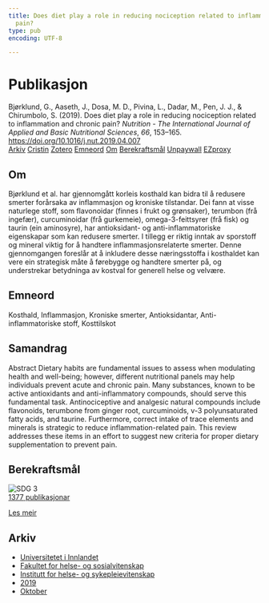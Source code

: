 ```yaml
---
title: Does diet play a role in reducing nociception related to inflammation and chronic
  pain?
type: pub
encoding: UTF-8

---
```

<h1>Publikasjon</h1>
<article id="csl-bib-container-7DB9U8U6" class="csl-bib-container">
  <div class="csl-bib-body"> <div class="csl-entry">Bjørklund, G., Aaseth, J., Dosa, M. D., Pivina, L., Dadar, M., Pen, J. J., &#38; Chirumbolo, S. (2019). Does diet play a role in reducing nociception related to inflammation and chronic pain? <i>Nutrition - The International Journal of Applied and Basic Nutritional Sciences</i>, <i>66</i>, 153–165. <a href="https://doi.org/10.1016/j.nut.2019.04.007">https://doi.org/10.1016/j.nut.2019.04.007</a></div> </div>
  <div class="csl-bib-buttons">
    <a href="#taxonomy-article-7DB9U8U6" alt="archive" class="csl-bib-button">Arkiv</a>
    <a href="https://app.cristin.no/results/show.jsf?id=1733194" alt="Cristin" class="csl-bib-button">Cristin</a>
    <a href="http://zotero.org/groups/5881554/items/7DB9U8U6" alt="Zotero" class="csl-bib-button">Zotero</a>
    <a href="#keywords-article-7DB9U8U6" alt="keywords" class="csl-bib-button">Emneord</a>
    <a href="#about-article-7DB9U8U6" alt="about_pub" class="csl-bib-button">Om</a>
    <a href="#sdg-article-7DB9U8U6" alt="sdg" class="csl-bib-button">Berekraftsmål</a>
    <a href="https://doi.org/10.1016/j.nut.2019.04.007" alt="Unpaywall" class="csl-bib-button">Unpaywall</a>
    <a href="https://doi.org/10.1016/j.nut.2019.04.007" alt="EZproxy" class="csl-bib-button">EZproxy</a>
  </div>
  <div id="csl-bib-meta-container-7DB9U8U6"></div>
</article>
<div id="csl-bib-meta-7DB9U8U6" class="csl-bib-meta">
  <article id="about-article-7DB9U8U6" class="about_pub-article">
    <h1>Om</h1>
    Bjørklund et al. har gjennomgått korleis kosthald kan bidra til å redusere smerter forårsaka av inflammasjon og kroniske tilstandar. Dei fann at visse naturlege stoff, som flavonoidar (finnes i frukt og grønsaker), terumbon (frå ingefær), curcuminoidar (frå gurkemeie), omega-3-feittsyrer (frå fisk) og taurin (ein aminosyre), har antioksidant- og anti-inflammatoriske eigenskapar som kan redusere smerter. I tillegg er riktig inntak av sporstoff og mineral viktig for å handtere inflammasjonsrelaterte smerter. Denne gjennomgangen foreslår at å inkludere desse næringsstoffa i kosthaldet kan vere ein strategisk måte å førebygge og handtere smerter på, og understrekar betydninga av kostval for generell helse og velvære.
  </article>
  <article id="keywords-article-7DB9U8U6" class="keywords-article">
    <h1>Emneord</h1>
    Kosthald, Inflammasjon, Kroniske smerter, Antioksidantar, Anti-inflammatoriske stoff, Kosttilskot
  </article>
  <article id="abstract-article-7DB9U8U6" class="abstract-article">
    <h1>Samandrag</h1>
    Abstract 
Dietary habits are fundamental issues to assess when modulating health and well-being; however, different 
nutritional panels may help individuals prevent acute and chronic pain. Many substances, known to be active 
antioxidants and anti-inflammatory compounds, should serve this fundamental task. Antinociceptive and 
analgesic natural compounds include flavonoids, terumbone from ginger root, curcuminoids, v-3 polyunsaturated 
fatty acids, and taurine. Furthermore, correct intake of trace elements and minerals is strategic to 
reduce inflammation-related pain. This review addresses these items in an effort to suggest new criteria for 
proper dietary supplementation to prevent pain.
  </article>
  <article id="sdg-article-7DB9U8U6" class="sdg-article">
    <h1>Berekraftsmål</h1>
    <div class="sdg-container"><div id="sdg3" class="sdg">
        <img src="{{< params subfolder >}}images/sdg/sdg03_nn.png" class="image" alt="SDG 3">
        <div class="sdg-overlay">
          <a href="{{< params subfolder >}}nn/archive/?sdg=3#archive" class="sdg-publication-count"><span>1377</span> publikasjonar</a>
          <p><a href="https://fn.no/om-fn/fns-baerekraftsmaal/god-helse-og-livskvalitet?lang=nno-NO" class="sdg-read-more">Les meir</a></p>
        </div>
      </div></div>
  </article>
  <article id="taxonomy-article-7DB9U8U6" class="taxonomy-article">
    <h1>Arkiv</h1>
    <ul>
      <li><a href="{{< params subfolder >}}nn/archive/?key=3DCRN523">Universitetet i Innlandet</a></li>
      <li><a href="{{< params subfolder >}}nn/archive/?key=IDKFS3MX">Fakultet for helse- og sosialvitenskap</a></li>
      <li><a href="{{< params subfolder >}}nn/archive/?key=GTV4ECMZ">Institutt for helse- og sykepleievitenskap</a></li>
      <li><a href="{{< params subfolder >}}nn/archive/?key=E7THIEEM">2019</a></li>
      <li><a href="{{< params subfolder >}}nn/archive/?key=8529QDHU">Oktober</a></li>
    </ul>
  </article>
</div>
